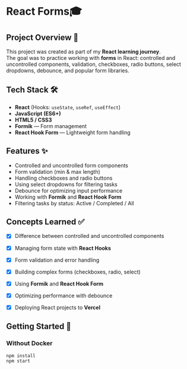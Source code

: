 # React Forms🎓


## Project Overview 📌
This project was created as part of my **React learning journey**.  
The goal was to practice working with **forms** in React: controlled and uncontrolled components, validation, checkboxes, radio buttons, select dropdowns, debounce, and popular form libraries.


## Tech Stack 🛠
- **React** (Hooks: `useState`, `useRef`, `useEffect`)
- **JavaScript (ES6+)**
- **HTML5 / CSS3**
- **Formik** — Form management
- **React Hook Form** — Lightweight form handling


## Features ✨
- Controlled and uncontrolled form components
- Form validation (min & max length)
- Handling checkboxes and radio buttons
- Using select dropdowns for filtering tasks
- Debounce for optimizing input performance
- Working with **Formik** and **React Hook Form**
- Filtering tasks by status: Active / Completed / All


## Concepts Learned ✅
- [x] Difference between controlled and uncontrolled components
- [x] Managing form state with **React Hooks**
- [x] Form validation and error handling
- [x] Building complex forms (checkboxes, radio, select)
- [x] Using **Formik** and **React Hook Form**
- [x] Optimizing performance with debounce
- [x] Deploying React projects to **Vercel**


## Getting Started 🚀

### Without Docker
```bash
npm install
npm start
